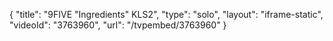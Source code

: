 {
    "title": "9FIVE \"Ingredients\" KLS2",
    "type": "solo",
    "layout": "iframe-static",
    "videoId": "3763960",
    "url": "\/tvpembed\/3763960"
}